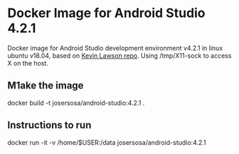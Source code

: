 # Docker Image for Android Studio 4.2.1 

Docker image for Android Studio development environment v4.2.1 in linux ubuntu v18.04, based on [Kevin Lawson repo](https://github.com/kelvinlawson/dockerfile-android-studio). Using /tmp/X11-sock to access X on the host.

## M1ake the image

docker build -t josersosa/android-studio:4.2.1 .

## Instructions to run

docker run -it -v /home/$USER:/data josersosa/android-studio:4.2.1 

